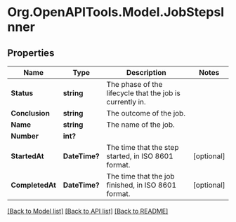# Org.OpenAPITools.Model.JobStepsInner

## Properties

Name | Type | Description | Notes
------------ | ------------- | ------------- | -------------
**Status** | **string** | The phase of the lifecycle that the job is currently in. | 
**Conclusion** | **string** | The outcome of the job. | 
**Name** | **string** | The name of the job. | 
**Number** | **int?** |  | 
**StartedAt** | **DateTime?** | The time that the step started, in ISO 8601 format. | [optional] 
**CompletedAt** | **DateTime?** | The time that the job finished, in ISO 8601 format. | [optional] 

[[Back to Model list]](../README.md#documentation-for-models) [[Back to API list]](../README.md#documentation-for-api-endpoints) [[Back to README]](../README.md)

